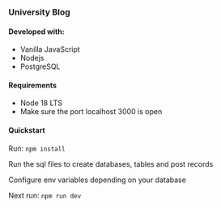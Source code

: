 ### University Blog

#### Developed with:
- Vanilla JavaScript
- Nodejs
- PostgreSQL

#### Requirements
- Node 18 LTS
- Make sure the port localhost 3000 is open

#### Quickstart
Run:
```npm install```

Run the sql files to create databases, tables and post records

Configure env variables depending on your database

Next run:
```npm run dev```

